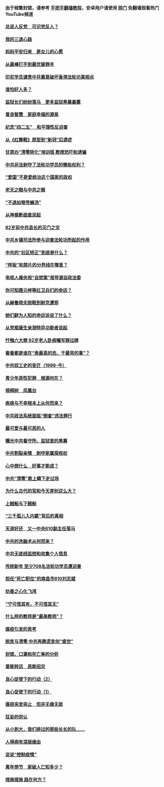 #### 由于频繁封锁，请参考 [手把手翻墙教程](https://github.com/gfw-breaker/guides/wiki/)，安卓用户请使用 [网门](https://github.com/gfw-breaker/nogfw/blob/master/dl.md?t=05011700) 免翻墙观看热门YouTube频道 

#### [总说人反党　可识党反人？](../pages/19/423820.md?t=05011700) 

#### [我的三退心路](../pages/19/423876.md?t=05011700) 

#### [妈妈平安归来　是女儿的心愿](../pages/19/423947.md?t=05011700) 

#### [从最棒打手到最优替罪羊](../pages/19/423819.md?t=05011700) 

#### [印尼学员谴责中共蓄意破坏香港法轮功真相点](../pages/19/423902.md?t=05011700) 

#### [谁怕好人多？](../pages/19/423774.md?t=05011700) 

#### [监狱长们纷纷落马　更多监狱黑幕暴露](../pages/19/423787.md?t=05011700) 

#### [善良智慧　家庭幸福的源泉](../pages/19/423632.md?t=05011700) 

#### [纪念“四二五”　和平理性反迫害](../pages/19/423660.md?t=05011700) 

#### [从《红舞鞋》原型到“新冠”后遗症](../pages/19/423509.md?t=05011700) 

#### [甘肃办“清零转化”培训班 教授恐吓和诱骗](../pages/19/423498.md?t=05011700) 

#### [中共非法剥夺了法轮功学员的哪些权利？](../pages/19/423392.md?t=05011700) 

#### [“爱国”不是爱统治这个国家的政权](../pages/19/423029.md?t=05011700) 

#### [老天之眼与中共之眼](../pages/19/423378.md?t=05011700) 

#### [“不退如喝苍蝇汤”](../pages/19/423287.md?t=05011700) 

#### [从神兽断曲直说起](../pages/19/423201.md?t=05011700) 

#### [82岁前中共县长的灭门之灾](../pages/19/423055.md?t=05011700) 

#### [中共乡镇司法所参与迫害法轮功所起的作用](../pages/19/423064.md?t=05011700) 

#### [中共的“社区矫正”到底是什么？](../pages/19/422870.md?t=05011700) 

#### [“样板”和禁片的分界线在哪里？](../pages/19/422704.md?t=05011700) 

#### [电视人揭央视“自焚案”报导源自政法委](../pages/19/422770.md?t=05011700) 

#### [你可知聂元梓等红卫兵们的命运？](../pages/19/422848.md?t=05011700) 

#### [从赫鲁晓夫脱鞋到耐克遭邪](../pages/19/422826.md?t=05011700) 

#### [她们鲜为人知的命运诉说了什么？](../pages/19/422754.md?t=05011700) 

#### [从党棍康生亲测特异功能者说起](../pages/19/422657.md?t=05011700) 

#### [忏悔六大罪 92岁老人卧病嘱写罪过碑](../pages/19/422750.md?t=05011700) 

#### [看看都是谁在“表最高的忠、干最背的事”？](../pages/19/422703.md?t=05011700) 

#### [中共奴工史的变迁（1999-今）](../pages/19/422656.md?t=05011700) 

#### [青少年恶性犯罪　根源何在？](../pages/19/422449.md?t=05011700) 

#### [梧桐树　凤凰台](../pages/19/422442.md?t=05011700) 

#### [疾病与不幸根本上从何而来？](../pages/19/422438.md?t=05011700) 

#### [中共政法系统面临“倒查”违法罪行](../pages/19/422497.md?t=05011700) 

#### [最可爱与最可恶的人](../pages/19/422448.md?t=05011700) 

#### [曝光中共看守所、监狱里的黑幕](../pages/19/422390.md?t=05011700) 

#### [中共割裂亲情　剥夺家属探视权](../pages/19/422364.md?t=05011700) 

#### [心中想什么　好事才能成？](../pages/19/422318.md?t=05011700) 

#### [中共“清零”欺上瞒下走过场](../pages/19/422306.md?t=05011700) 

#### [为什么古代的官和今天差别这么大？](../pages/19/422228.md?t=05011700) 

#### [上贼船与下贼船](../pages/19/422276.md?t=05011700) 

#### [“三千孤儿入内蒙”背后的真相](../pages/19/422229.md?t=05011700) 

#### [天道好还　又一中央610副主任落马](../pages/19/422155.md?t=05011700) 

#### [中共的洗脑术从何而来？](../pages/19/422154.md?t=05011700) 

#### [中共无底线监控和收集个人信息](../pages/19/422039.md?t=05011700) 

#### [传统新年 至少708名法轮功学员遭迫害](../pages/19/421946.md?t=05011700) 

#### [担任“死亡职位”的南昌市610刘志斌](../pages/19/421957.md?t=05011700) 

#### [劝善之心化飞鸿](../pages/19/421164.md?t=05011700) 

#### [“宁可信其有，不可信其无”](../pages/19/421691.md?t=05011700) 

#### [什么样的教师是“最美教师”？](../pages/19/421755.md?t=05011700) 

#### [瘟疫引发的思考](../pages/19/421594.md?t=05011700) 

#### [脱贫与清零 中共再靠谎言创“盛世”](../pages/19/421590.md?t=05011700) 

#### [封锁、口罩和死亡率的分析](../pages/19/421495.md?t=05011700) 

#### [善能转运　恶能招灾](../pages/19/421334.md?t=05011700) 

#### [良心促使下的行动（2）](../pages/19/421361.md?t=05011700) 

#### [良心促使下的行动（1）](../pages/19/421302.md?t=05011700) 

#### [瘟疫突发突止　但非无缘无故](../pages/19/421281.md?t=05011700) 

#### [狂妄的供认](../pages/19/421199.md?t=05011700) 

#### [从小到大，我们排过的那些长长的队……](../pages/19/421243.md?t=05011700) 

#### [人得病有深层缘由](../pages/19/420864.md?t=05011700) 

#### [说说“控制疫情”](../pages/19/420831.md?t=05011700) 

#### [离年傍节　家破人亡知多少？](../pages/19/420563.md?t=05011700) 

#### [措施错施  路在何方？](../pages/19/420076.md?t=05011700) 


